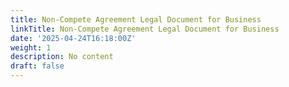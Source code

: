 ```yaml
---
title: Non-Compete Agreement Legal Document for Business
linkTitle: Non-Compete Agreement Legal Document for Business
date: '2025-04-24T16:18:00Z'
weight: 1
description: No content
draft: false
---
```



